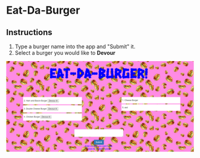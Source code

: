 # Eat-Da-Burger
## Instructions
1. Type a burger name into the app and "Submit" it.
2. Select a burger you would like to **Devour**


![Initial Customer](./screenshots/screenshot.png)
